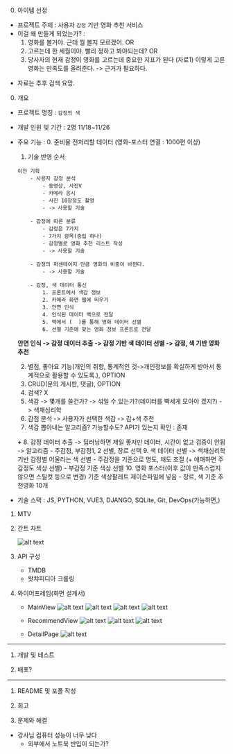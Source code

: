 0. 아이템 선정
- 프로젝트 주제 : 사용자 `감정` 기반 영화 추천 서비스
- 이걸 왜 만들게 되었는가? : 
    1. 영화를 볼거야. 근데 뭘 볼지 모르겠어. OR 
    2. 고르는데 한 세월이야. 빨리 정하고 봐야되는데? OR 
    3. 당사자의 현재 감정이 영화를 고르는데 중요한 지표가 된다 (자료1) 이렇게 고른 영화는 만족도를 올려준다. -> 근거가 필요하다.

* 자료는 추후 검색 요망.

0. 개요
- 프로젝트 명칭 : `감정의 색`

- 개발 인원 및 기간 : 2명 11/18~11/26

- 주요 기능 : 
    0. 준비물
        전처리할 데이터 (영화-포스터 연결 : 1000편 이상)

    1. 기술 반영 순서
    ```
    이전 기획
        - 사용자 감정 분석 
            - 동영상, 사진V 
            - 카메라 응시 
            - 사진 10장정도 촬영 
            - -> 사용할 기술

        - 감정에 따른 분류
            - 감정은 7가지 
            - 7가지 항목(중립 하나) 
            - 감정별로 영화 추천 리스트 작성
            - -> 사용할 기술

        - 감정의 퍼센테이지 만큼 영화의 비중이 바뀐다.
            - -> 사용할 기술

        - 감정, 색 데이터 통신            
            1. 프론트에서 색감 정보
            2. 카메라 화면 웹에 띄우기
            3. 안면 인식
            4. 인식된 데이터 백으로 전달
            5. 백에서 (  )를 통해 영화 데이터 선별
            6. 선별 기준에 맞는 영화 정보 프론트로 전달
    ```
    **안면 인식 -> 감정 데이터 추출 -> 감정 기반 색 데이터 선별 -> 감정, 색 기반 영화 추천**

    2. 별점, 좋아요 기능(개인의 취향, 통계적인 것->개인정보를 확실하게 받아서 통계적으로 활용할 수 있도록.), OPTION
    3. CRUD(문의 게시판, 댓글), OPTION
    4. 검색? X
    5. 색감 -> 몇개를 쓸건가? -> 섞일 수 있는가?(데이터를 빡세게 모아야 겠지?) -> 색채심리학
    6. 감점 분석 -> 사용자가 선택한 색감 -> 감+색 추천 
    7. 색감 뽑아내는 알고리즘? 가능할수도? API가 있는지 확인 : 존재

    **+**
    8. 감정 데이터 추출 -> 딥러닝하면 제일 좋지만 데이터, 시간이 없고 검증이 안됨 -> 알고리즘
        - 주감정, 부감정1, 2 선별, 장르 선택
    9.  색 데이터 선별 -> 색채심리학 기반 감정별 어울리는 색 선별 
        - 주감정을 기준으로 명도, 채도 조절 (+ 애매하면 주감정도 색상 선별)
        - 부감정 기준 색상 선별
    10. 영화 포스터(이후 값이 만족스럽지 않으면 스틸컷 등으로 변경) 기준 색상팔레트 제이슨파일에 넣음
        - 장르, 색 기준 추천영화 10개 

- 기술 스택 : JS, PYTHON, VUE3, DJANGO, SQLite, Git, DevOps(가능하면,)

1. MTV

2. 간트 차트

    ![alt text](명세파일/image.png)

3. API 구성
    - TMDB
    - 왓챠피디아 크롤링

4. 와이어프레임(화면 설계서)
   - MainView
   ![alt text](명세파일/와이어프레임/01MainView.png)
   ![alt text](명세파일/와이어프레임/01MainViewModal1.png)
   ![alt text](명세파일/와이어프레임/01MainViewModal2.png)
   ![alt text](명세파일/와이어프레임/01MainViewModal3.png)

   - RecommendView
   ![alt text](명세파일/와이어프레임/02RecommendView.png)
   ![alt text](명세파일/와이어프레임/02RecommendViewBackground1.png)
   ![alt text](명세파일/와이어프레임/02RecommendViewBackground2.png)

   - DetailPage
   ![alt text](명세파일/와이어프레임/03DetailPage.png)

---
1. 개발 및 테스트

2. 배포?
---
1. README 및 포폴 작성

2. 회고


10. 문제와 해결
- 강사님 컴퓨터 성능이 너무 낮다
    - 외부에서 노트북 반입이 되는가?